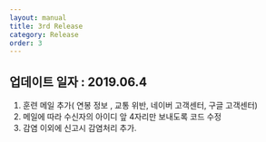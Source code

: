 ```yaml
---
layout: manual
title: 3rd Release
category: Release
order: 3
---
```


## 업데이트 일자 : 2019.06.4
  1. 훈련 메일 추가( 연봉 정보 , 교통 위반, 네이버 고객센터, 구글 고객센터)
  2. 메일에 따라 수신자의 아이디 앞 4자리만 보내도록 코드 수정
  3. 감염 이외에 신고시 감염처리 추가.
